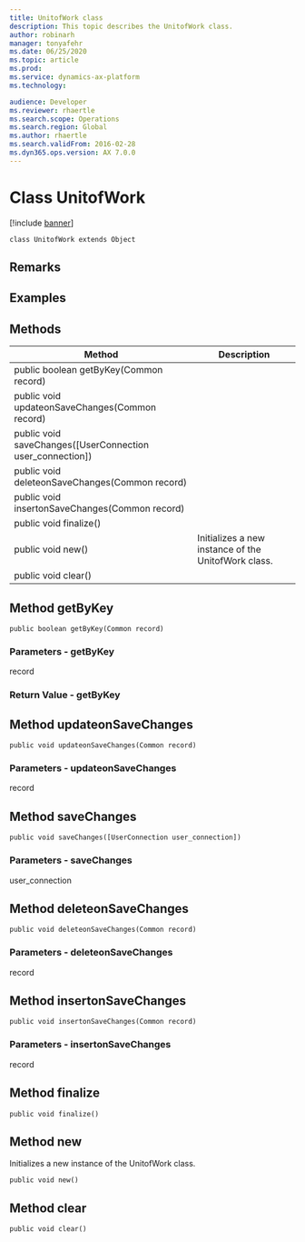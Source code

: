 ```yaml
---
title: UnitofWork class
description: This topic describes the UnitofWork class.
author: robinarh
manager: tonyafehr
ms.date: 06/25/2020
ms.topic: article
ms.prod: 
ms.service: dynamics-ax-platform
ms.technology: 

audience: Developer
ms.reviewer: rhaertle
ms.search.scope: Operations
ms.search.region: Global
ms.author: rhaertle
ms.search.validFrom: 2016-02-28
ms.dyn365.ops.version: AX 7.0.0
---
```


# Class UnitofWork

[!include [banner](../includes/banner.md)]


```xpp
class UnitofWork extends Object
```

## Remarks

## Examples

## Methods

| Method                                                       | Description                                         |
|--------------------------------------------------------------|-----------------------------------------------------|
| public boolean getByKey(Common record)                       |                                                     |
| public void updateonSaveChanges(Common record)               |                                                     |
| public void saveChanges(\[UserConnection user\_connection\]) |                                                     |
| public void deleteonSaveChanges(Common record)               |                                                     |
| public void insertonSaveChanges(Common record)               |                                                     |
| public void finalize()                                       |                                                     |
| public void new()                                            | Initializes a new instance of the UnitofWork class. |
| public void clear()                                          |                                                     |

## Method getByKey

```xpp
public boolean getByKey(Common record)
```

### Parameters - getByKey

record  

### Return Value - getByKey

## Method updateonSaveChanges

```xpp
public void updateonSaveChanges(Common record)
```

### Parameters - updateonSaveChanges

record  

## Method saveChanges

```xpp
public void saveChanges([UserConnection user_connection])
```

### Parameters - saveChanges

user\_connection  

## Method deleteonSaveChanges

```xpp
public void deleteonSaveChanges(Common record)
```

### Parameters - deleteonSaveChanges

record  

## Method insertonSaveChanges

```xpp
public void insertonSaveChanges(Common record)
```

### Parameters - insertonSaveChanges

record  

## Method finalize

```xpp
public void finalize()
```

## Method new

Initializes a new instance of the UnitofWork class.

```xpp
public void new()
```

## Method clear

```xpp
public void clear()
```

